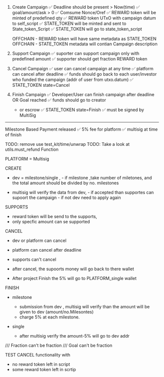 1. Create Campaign
   ✅ Deadline should be present > Now(time)
   ✅ goal/amount/ask > 0
   ✅ Comsume Nonce/Oref
   ✅ REWARD token will be minted of predefined qty
   ✅ REWARD token UTxO with campaign datum to self_script
   ✅ STATE_TOKEN will be minted and sent to State_token_Script
   ✅ STATE_TOKEN will go to state_token_script

   OFFCHAIN - REWARD token will have same metadata as STATE_TOKEN
   OFFCHAIN - STATE_TOKEN metadata will contian Campaign description

2. Support Campaign
   ✅ suporter can support campaign only with predefined amount
   ✅ supporter should get fraction REWARD token

3. Cancel Campaign
   ✅ user can cancel campaign at any time
   ✅ platform can cancel after deadline
   ✅ funds should go back to each user/investor who funded the campaign (addr of user from utxo.datum)
   ✅ STATE_TOKEN state=Cancel

4. Finish Campaign
   ✅ Developer/User can finish campaign after deadline OR Goal reached
   ✅ funds should go to creator
   - or escrow
     ✅ STATE_TOKEN state=Finish
     ✅ must be signed by MultiSig

---

Milestone Based Payment released
✅ 5% fee for platform
✅ multisig at time of finish

TODO: remove use test_kit/time/unwrap
TODO: Take a look at utils.must_refund Function

PLATFORM = Multisig

CREATE

- dev = milestone/single , - if milestone ,take number of miletones, and the total amount should be divided by no. milestones

- multisig will verify the data from dev, - if accepted than supportes can supoort the campaign - if not dev need to apply again

SUPPORTS

- reward token will be send to the supports,
- only specfic amount can se supported

CANCEL

- dev or platform can cancel
- platform can cancel after deadline
- supports can't cancel
- after cancel, the supoorts money will go back to there wallet

- After project Finish the 5% will go to PLATFORM_single wallet

FINISH

- milestone

  - submission from dev , multisig will verify than the amount will be given to dev (amount/no.Milesontes)
  - charge 5% at each milestone.

- single
  - after multisig verify the amount-5% will go to dev addr

/// Fraction can't be fraction
/// Goal can't be fraction

<!--  Multisig Finish Campaign-->
<!-- Cancel Campaign -->

TEST CANCEL functionality with

- no reward token left in script
- some reward token left in scrtip
